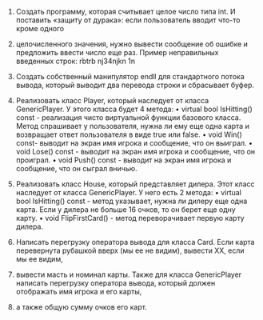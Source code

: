 1. Создать программу, которая считывает целое число типа int. И поставить «защиту от дурака»: если пользователь вводит что-то кроме одного
2.  целочисленного значения, нужно вывести сообщение об ошибке и предложить ввести число еще раз. Пример неправильных введенных строк:
rbtrb
nj34njkn
1n

2. Создать собственный манипулятор endll для стандартного потока вывода, который выводит два перевода строки и сбрасывает буфер.
3. Реализовать класс Player, который наследует от класса GenericPlayer. У этого класса будет 4 метода:
• virtual bool IsHitting() const - реализация чисто виртуальной функции базового класса. Метод спрашивает у пользователя, нужна ли ему еще одна карта
и возвращает ответ пользователя в виде true или false.
• void Win() const- выводит на экран имя игрока и сообщение, что он выиграл.
• void Lose() const - выводит на экран имя игрока и сообщение, что он проиграл.
• void Push() const - выводит на экран имя игрока и сообщение, что он сыграл вничью.

4. Реализовать класс House, который представляет дилера. Этот класс наследует от класса GenericPlayer. У него есть 2 метода:
• virtual bool IsHitting() const - метод указывает, нужна ли дилеру еще одна карта. Если у дилера не больше 16 очков, то он берет еще одну карту.
• void FlipFirstCard() - метод переворачивает первую карту дилера.

5. Написать перегрузку оператора вывода для класса Card. Если карта перевернута рубашкой вверх (мы ее не видим), вывести ХХ, если мы ее видим, 
6. вывести масть и номинал карты. Также для класса GenericPlayer написать перегрузку оператора вывода, который должен отображать имя игрока и его карты,
7.  а также общую сумму очков его карт.
